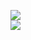 [![](https://img.shields.io/badge/Made%20With-Github%20Spray-lightgrey.svg?style=for-the-badge&logo=github)](https://github.com/Annihil/github-spray#22721)  
[![](https://i.imgur.com/2DrTn0Z.gif)](https://github.com/Annihil/github-spray)